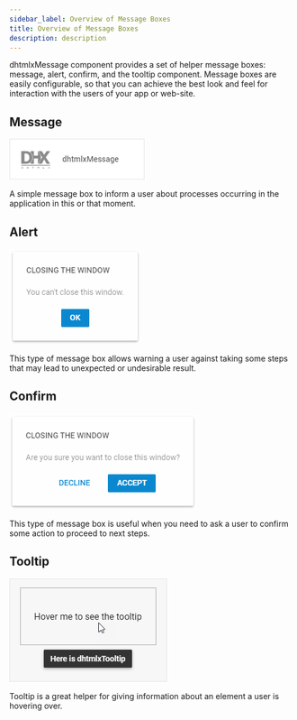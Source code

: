 ```yaml
---
sidebar_label: Overview of Message Boxes
title: Overview of Message Boxes
description: description
---          
```


dhtmlxMessage component provides a set of helper message boxes: message, alert, confirm, and the tooltip component. Message boxes are easily configurable, so that you can achieve the best look and feel for 
interaction with the users of your app or web-site.

Message
------------

![DHTMLX Message](../assets/message/message.png)


A simple message box to inform a user about processes occurring in the application in this or that moment.

Alert 
-------------

![DHX Alert](../assets/message/dhx_alert.png)

This type of message box allows warning a user against taking some steps that may lead to unexpected or undesirable result.

Confirm
----------

![DHX Confirm](../assets/message/dhx_confirm.png)

This type of message box is useful when you need to ask a user to confirm some action to proceed to next steps.

Tooltip
------------

![DHX Tooltip](../assets/message/show_tooltip.png)

Tooltip is a great helper for giving information about an element a user is hovering over.
